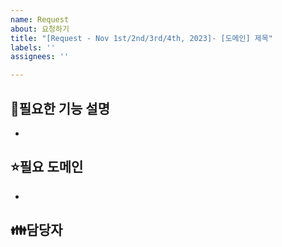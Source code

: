 ```yaml
---
name: Request
about: 요청하기
title: "[Request - Nov 1st/2nd/3rd/4th, 2023]- [도메인] 제목"
labels: ''
assignees: ''

---
```


🙏필요한 기능 설명
-
- <!-- todo -->

⭐필요 도메인
-
- <!-- todo -->

👪담당자
-
